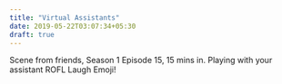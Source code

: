 ```yaml
---
title: "Virtual Assistants"
date: 2019-05-22T03:07:34+05:30
draft: true
---
```


Scene from friends, Season 1 Episode 15, 15 mins in. Playing with your assistant ROFL Laugh Emoji!
